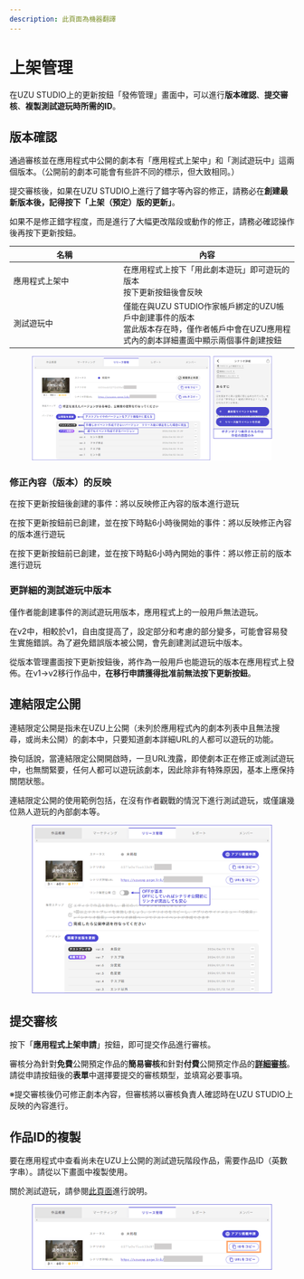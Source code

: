 ```yaml
---
description: 此頁面為機器翻譯
---
```


# 上架管理

在UZU STUDIO上的更新按鈕「發佈管理」畫面中，可以進行**版本確認**、**提交審核**、**複製測試遊玩時所需的ID**。

## 版本確認

通過審核並在應用程式中公開的劇本有「應用程式上架中」和「測試遊玩中」這兩個版本。（公開前的劇本可能會有些許不同的標示，但大致相同。）

提交審核後，如果在UZU STUDIO上進行了錯字等內容的修正，請務必在**創建最新版本後，記得按下「上架（預定）版的更新」**。

如果不是修正錯字程度，而是進行了大幅更改階段或動作的修正，請務必確認操作後再按下更新按鈕。

<table><thead><tr><th width="180.33333333333331">名稱</th><th>內容</th></tr></thead><tbody><tr><td>應用程式上架中</td><td>在應用程式上按下「用此劇本遊玩」即可遊玩的版本<br>按下更新按鈕後會反映</td></tr><tr><td>測試遊玩中</td><td>僅能在與UZU STUDIO作家帳戶綁定的UZU帳戶中創建事件的版本<br>當此版本存在時，僅作者帳戶中會在UZU應用程式內的劇本詳細畫面中顯示兩個事件創建按鈕</td></tr></tbody></table>

<figure><img src="../.gitbook/assets/image (1) (1).png" alt=""><figcaption></figcaption></figure>

### 修正內容（版本）的反映

在按下更新按鈕後創建的事件：將以反映修正內容的版本進行遊玩

在按下更新按鈕前已創建，並在按下時點6小時後開始的事件：將以反映修正內容的版本進行遊玩

在按下更新按鈕前已創建，並在按下時點6小時內開始的事件：將以修正前的版本進行遊玩

### 更詳細的測試遊玩中版本

僅作者能創建事件的測試遊玩用版本，應用程式上的一般用戶無法遊玩。

在v2中，相較於v1，自由度提高了，設定部分和考慮的部分變多，可能會容易發生實施錯誤。為了避免錯誤版本被公開，會先創建測試遊玩中版本。

從版本管理畫面按下更新按鈕後，將作為一般用戶也能遊玩的版本在應用程式上發佈。在v1→v2移行作品中，**在移行申請獲得批准前無法按下更新按鈕**。

## 連結限定公開

連結限定公開是指未在UZU上公開（未列於應用程式內的劇本列表中且無法搜尋，或尚未公開）的劇本中，只要知道劇本詳細URL的人都可以遊玩的功能。

換句話說，當連結限定公開開啟時，一旦URL洩露，即使劇本正在修正或測試遊玩中，也無關緊要，任何人都可以遊玩該劇本，因此除非有特殊原因，基本上應保持關閉狀態。

連結限定公開的使用範例包括，在沒有作者觀戰的情況下進行測試遊玩，或僅讓幾位熟人遊玩的內部劇本等。

<figure><img src="../.gitbook/assets/image (1) (1) (1).png" alt=""><figcaption></figcaption></figure>

## 提交審核

按下「**應用程式上架申請**」按鈕，即可提交作品進行審核。

審核分為針對**免費**公開預定作品的**簡易審核**和針對**付費**公開預定作品的[**詳細審核**](../overview/makingflow/submit/check.md)。請從申請按鈕後的**表單**中選擇要提交的審核類型，並填寫必要事項。

※提交審核後仍可修正劇本內容，但審核將以審核負責人確認時在UZU STUDIO上反映的內容進行。

## 作品ID的複製

要在應用程式中查看尚未在UZU上公開的測試遊玩階段作品，需要作品ID（英數字串）。請從以下畫面中複製使用。

關於測試遊玩，請參閱[此頁面](../overview/makingflow/testplay.md)進行說明。

<figure><img src="../.gitbook/assets/image (2) (1).png" alt=""><figcaption></figcaption></figure>

